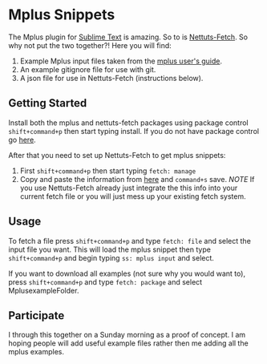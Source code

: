 Mplus Snippets
====================

The Mplus plugin for [Sublime Text](https://github.com/bkeller2/Mplus) is amazing. So to is [Nettuts-Fetch](https://github.com/weslly/Nettuts-Fetch). So why not put the two together?! Here you will find:

1. Example Mplus input files taken from the [mplus user's guide](https://www.statmodel.com/ugexcerpts.shtml).
2. An example gitignore file for use with git.
3. A json file for use in Nettuts-Fetch (instructions below).


Getting Started
-----------------

Install both the mplus and nettuts-fetch packages using package control `shift+command+p` then start typing install. If you do not have package control go [here](https://sublime.wbond.net/installation).

After that you need to set up Nettuts-Fetch to get mplus snippets:

1. First `shift+command+p` then start typing `fetch: manage`
2. Copy and paste the information from [here](https://raw.githubusercontent.com/pdparker/mplusinputexample/master/fetch.json) and `command+s` save. *NOTE* If you use Nettuts-Fetch already just integrate the this info into your current fetch file or you will just mess up your existing fetch system.

Usage
--------
To fetch a file press `shift+command+p` and type `fetch: file` and select the input file you want. This will load the mplus snippet then type `shift+command+p` and begin typing `ss: mplus input` and select.

If you want to download all examples (not sure why you would want to), press `shift+command+p` and type `fetch: package` and select MplusexampleFolder. 

Participate
---------

I through this together on a Sunday morning as a proof of concept. I am hoping people will add useful example files rather then me adding all the mplus examples.
